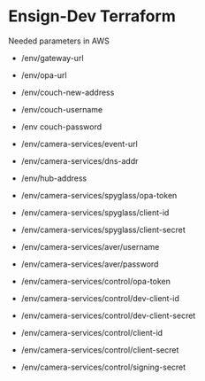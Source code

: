 # Ensign-Dev Terraform
Needed parameters in AWS
- /env/gateway-url
- /env/opa-url
- /env/couch-new-address
- /env/couch-username
- /env couch-password
- /env/camera-services/event-url
- /env/camera-services/dns-addr
- /env/hub-address

- /env/camera-services/spyglass/opa-token
- /env/camera-services/spyglass/client-id
- /env/camera-services/spyglass/client-secret

- /env/camera-services/aver/username
- /env/camera-services/aver/password

- /env/camera-services/control/opa-token
- /env/camera-services/control/dev-client-id
- /env/camera-services/control/dev-client-secret
- /env/camera-services/control/client-id
- /env/camera-services/control/client-secret
- /env/camera-services/control/signing-secret
